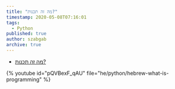 ```yaml
---
title: "מה זה תכנות?"
timestamp: 2020-05-08T07:16:01
tags:
  - Python
published: true
author: szabgab
archive: true
---
```



* [מה זה תכנות?](https://code-maven.com/slides/python/what-is-programming)

{% youtube id="pQVBexF_qAU" file="he/python/hebrew-what-is-programming" %}

